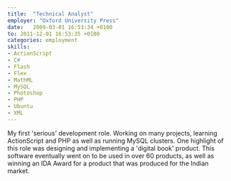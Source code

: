 ```yaml
---
title:  "Technical Analyst"
employer: "Oxford University Press"
date:   2009-03-01 16:53:34 +0100
to: 2011-12-01 16:53:35 +0100
categories: employment
skills:
- ActionScript
- C#
- Flash
- Flex
- MathML
- MySQL
- Photoshop
- PHP
- Ubuntu
- XML
---
```


My first 'serious' development role. Working on many projects, learning ActionScript and PHP as well as running MySQL clusters. One highlight of this role was designing and implementing a 'digital book' product. This software eventually went on to be used in over 60 products, as well as winning an IDA Award for a product that was produced for the Indian market.
